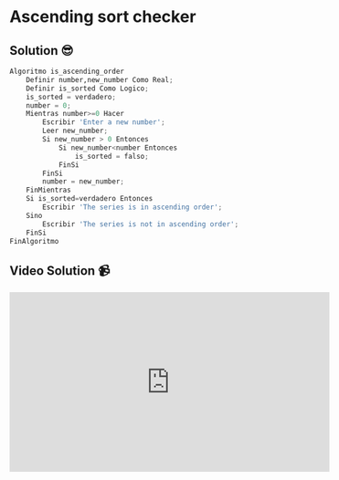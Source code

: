 # Ascending sort checker

## Solution 😎

```python
Algoritmo is_ascending_order
	Definir number,new_number Como Real;
	Definir is_sorted Como Logico;
	is_sorted = verdadero;
	number = 0;
	Mientras number>=0 Hacer
		Escribir 'Enter a new number';
		Leer new_number;
		Si new_number > 0 Entonces
			Si new_number<number Entonces
				is_sorted = falso;
			FinSi
		FinSi
		number = new_number;
	FinMientras
	Si is_sorted=verdadero Entonces
		Escribir 'The series is in ascending order';
	Sino
		Escribir 'The series is not in ascending order';
	FinSi
FinAlgoritmo
```

## Video Solution 📹

<iframe width="560" height="315" src="https://www.youtube.com/embed/i-Vc75vLso4" frameborder="0" allow="accelerometer; autoplay; clipboard-write; encrypted-media; gyroscope; picture-in-picture" allowfullscreen></iframe>
